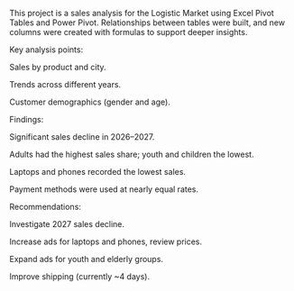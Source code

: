 This project is a sales analysis for the Logistic Market using Excel Pivot Tables and Power Pivot. Relationships between tables were built, and new columns were created with formulas to support deeper insights.

Key analysis points:

Sales by product and city.

Trends across different years.

Customer demographics (gender and age).

Findings:

Significant sales decline in 2026–2027.

Adults had the highest sales share; youth and children the lowest.

Laptops and phones recorded the lowest sales.

Payment methods were used at nearly equal rates.

Recommendations:

Investigate 2027 sales decline.

Increase ads for laptops and phones, review prices.

Expand ads for youth and elderly groups.

Improve shipping (currently ~4 days).
